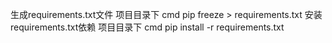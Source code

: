 生成requirements.txt文件 项目目录下 
cmd pip freeze > requirements.txt 
安装requirements.txt依赖 项目目录下 
cmd pip install -r requirements.txt
